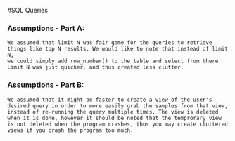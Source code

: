 #SQL Queries
### Assumptions - Part A:
	We assumed that limit N was fair game for the queries to retrieve things like top N results. We would like to note that instead of limit N,
	we could simply add row_number() to the table and select from there. Limit N was just quicker, and thus created less clutter.
	
### Assumptions - Part B:
	We assumed that it might be faster to create a view of the user's desired query in order to more easily grab the samples from that view,
	instead of re-running the query multiple times. The view is deleted when it is done, however it should be noted that the temprorary view
	is not deleted when the program crashes, thus you may create cluttered views if you crash the program too much.
